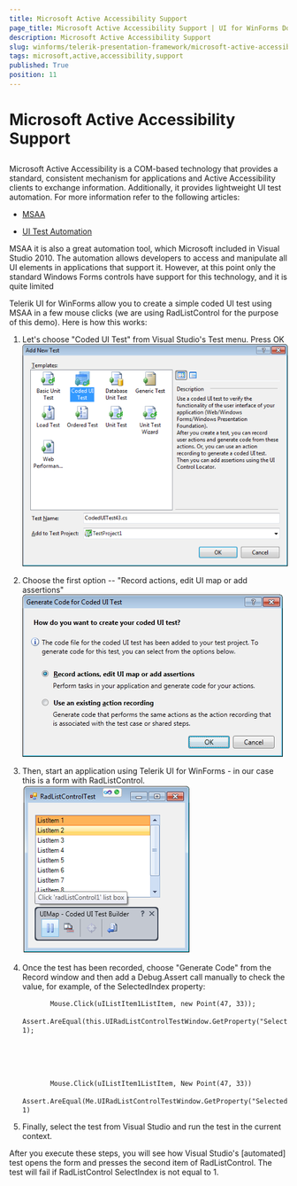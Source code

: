 ```yaml
---
title: Microsoft Active Accessibility Support
page_title: Microsoft Active Accessibility Support | UI for WinForms Documentation
description: Microsoft Active Accessibility Support
slug: winforms/telerik-presentation-framework/microsoft-active-accessibility-support
tags: microsoft,active,accessibility,support
published: True
position: 11
---
```


# Microsoft Active Accessibility Support



## 

Microsoft Active Accessibility is a COM-based technology that provides a standard, consistent mechanism for applications and Active Accessibility
          clients to exchange information. Additionally, it provides lightweight UI test automation. For more information refer to the following articles:
        

* [MSAA](http://msdn.microsoft.com/en-us/library/ms971310.aspx)

* [UI Test Automation](http://msdn.microsoft.com/en-us/magazine/cc163864.aspx)

MSAA it is also a great automation tool, which Microsoft included in Visual Studio 2010. The automation allows developers to access and manipulate
          all UI elements in applications
          that support it. However, at this point only the standard Windows Forms controls have support for this technology, and it is quite limited
        

Telerik UI for WinForms allow you to create a simple coded UI test using MSAA in a few mouse clicks (we are using RadListControl for
          the purpose of this demo). Here is how this works:
        

1. Let's choose "Coded UI Test" from Visual Studio's Test menu. Press OK![tpf-msaa-support 001](images/tpf-msaa-support001.png)

1. Choose the first option -- "Record actions, edit UI map or add assertions"![tpf-msaa-support 002](images/tpf-msaa-support002.png)

1. Then, start an application using Telerik UI for WinForms - in our case this is a form with RadListControl.![tpf-msaa-support 003](images/tpf-msaa-support003.png)

1. Once the test has been recorded, choose "Generate Code" from the Record window and then add a Debug.Assert call manually
              to check the value, for example, of the SelectedIndex property:
            

	
              Mouse.Click(uIListItem1ListItem, new Point(47, 33));
              Assert.AreEqual(this.UIRadListControlTestWindow.GetProperty("SelectedIndex"), 1);
            



	
              Mouse.Click(uIListItem1ListItem, New Point(47, 33))
              Assert.AreEqual(Me.UIRadListControlTestWindow.GetProperty("SelectedIndex"), 1)
            



1. Finally, select the test from Visual Studio and run the test in the current context.

After you execute these steps, you will see how Visual Studio's [automated] test opens the form and presses the second
          item of RadListControl. The test will fail if RadListControl SelectIndex is not equal to 1.
        
